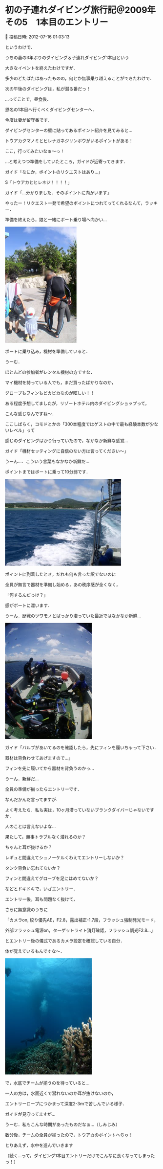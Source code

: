 # 初の子連れダイビング旅行記＠2009年　その5　1本目のエントリー

📅 投稿日時: 2012-07-16 01:03:13

というわけで．





うちの妻の3年ぶりのダイビング＆子連れダイビング1本目という


大きなイベントを終えたわけですが．


多少のどたばたはあったものの，何とか無事乗り越えることができたわけで．





次の午後のダイビングは，私が潜る番だっ！





…ってことで，昼食後．


恩名の1本目へ行くべくダイビングセンターへ．


今度は妻が留守番です．





ダイビングセンターの壁に貼ってあるポイント紹介を見てみると…


トウアカクマノミとヒレナガネジリンボウがいるポイントがある！


ここ，行ってみたいなぁ～っ！


…と考えつつ準備をしていたところ，ガイドが近寄ってきます．





ガイド「なにか，ポイントのリクエストはあり…」


S「トウアカとヒレネジ！！！！」


ガイド「…分かりました．そのポイントに向かいます」





やったー！リクエスト一発で希望のポイントにつれてってくれるなんて，ラッキー．





準備を終えたら，娘と一緒にボート乗り場へ向かい…




![1054592b5044398af9de6adecaf0dafc.jpg](images/1054592b5044398af9de6adecaf0dafc.jpg)




ボートに乗り込み，機材を準備していると．


うーむ．


ほとんどの参加者がレンタル機材の方ですな．


マイ機材を持っている人でも，まだ買ったばかりなのか，


グローブもフィンもピカピカなのが眩しい！！


ある程度予想してましたが，リゾートホテル内のダイビングショップって，


こんな感じなんですね～．





ここしばらく，コモドとかの「300本程度ではゲストの中で最も経験本数が少ないレベル」って


感じのダイビングばかり行っていたので，なかなか新鮮な感覚…





ガイド「機材セッティングに自信のない方は言ってください～」


うーん…．こういう言葉もなかなか新鮮だ…





ポイントまではボートに乗って10分弱です．




![5cebc3c8a2887f82ba0e7b4d67a01140.jpg](images/5cebc3c8a2887f82ba0e7b4d67a01140.jpg)







ポイントに到着したとき，だれも何も言った訳でないのに


全員が無言で器材を準備し始める，あの秩序感が全くなく，


「何するんだっけ？」


感がボートに漂います．


うーん．歴戦のツワモノとばっかり潜っていた最近ではなかなか新鮮…







![6f68cfa6bc5ba77037a5f09bc6c69a4c.jpg](images/6f68cfa6bc5ba77037a5f09bc6c69a4c.jpg)




ガイド「バルブがあいてるのを確認したら，先にフィンを履いちゃって下さい．


器材は背負わせてあげますので…」


フィンを先に履いてから器材を背負うのかっ…


うーん．新鮮だ…





全員の準備が揃ったらエントリーです．


なんだかんだ言ってますが．


よく考えたら．私も実は，10ヶ月潜っていないブランクダイバーじゃないですか．


人のことは言えないよな…





果たして，無事トラブルなく潜れるのか？


ちゃんと耳が抜けるか？


レギュと間違えてシュノーケルくわえてエントリーしないか？


タンク背負い忘れてないか？


フィンと間違えてグローブを足にはめてないか？





などとドキドキで，いざエントリー．


エントリー後，耳も問題なく抜けて，


さらに無意識のうちに


「カメラon, 絞り優先AE，F2.8，露出補正-1.7段，フラッシュ強制発光モード，


外部フラッシュ電源on，ターゲットライト消灯確認，フラッシュ調光F2.8…」


とエントリー後の儀式であるカメラ設定を確認している自分．


体が覚えているもんですな～．







![7241ab5f421f5aa7d3bbd72eac314216.jpg](images/7241ab5f421f5aa7d3bbd72eac314216.jpg)







で，水底でチームが揃うのを待っていると…


一人の方は，水面近くで潜れないのか耳が抜けないのか，


エントリーロープにつかまって深度2-3ｍで苦しんでいる様子．


ガイドが見守ってますが…


うーむ．私もこんな時期があったものだなぁ…（しみじみ）





数分後，チームの全員が揃ったので，トウアカのポイントへＧｏ！





とりあえず，水中を進んでいきます





（続く…って，ダイビング1本目エントリーだけでこんなに長くなってしまったっ！）
